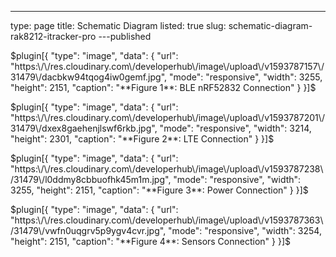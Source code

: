 ---
type: page
title: Schematic Diagram
listed: true
slug: schematic-diagram-rak8212-itracker-pro
---published

$plugin[{
    "type": "image",
    "data": {
        "url": "https:\/\/res.cloudinary.com\/developerhub\/image\/upload\/v1593787157\/31479\/dacbkw94tqog4iw0gemf.jpg",
        "mode": "responsive",
        "width": 3255,
        "height": 2151,
        "caption": "**Figure 1**: BLE nRF52832 Connection"
    }
}]$

$plugin[{
    "type": "image",
    "data": {
        "url": "https:\/\/res.cloudinary.com\/developerhub\/image\/upload\/v1593787201\/31479\/dxex8gaehenjlswf6rkb.jpg",
        "mode": "responsive",
        "width": 3214,
        "height": 2301,
        "caption": "**Figure 2**: LTE Connection"
    }
}]$

$plugin[{
    "type": "image",
    "data": {
        "url": "https:\/\/res.cloudinary.com\/developerhub\/image\/upload\/v1593787238\/31479\/l0ddmy8cbbuofhk45m1m.jpg",
        "mode": "responsive",
        "width": 3255,
        "height": 2151,
        "caption": "**Figure 3**: Power Connection"
    }
}]$

$plugin[{
    "type": "image",
    "data": {
        "url": "https:\/\/res.cloudinary.com\/developerhub\/image\/upload\/v1593787363\/31479\/vwfn0uqgrv5p9ygv4cvr.jpg",
        "mode": "responsive",
        "width": 3254,
        "height": 2151,
        "caption": "**Figure 4**: Sensors Connection"
    }
}]$

